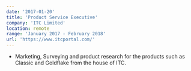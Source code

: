 ```yaml
---
date: '2017-01-20'
title: 'Product Service Executive'
company: 'ITC Limited'
location: remote
range: 'January 2017 - February 2018'
url: 'https://www.itcportal.com/'
---
```


- Marketing, Surveying and product research for the products such as Classic and Goldflake from the house of ITC.

